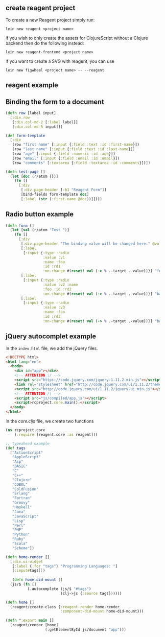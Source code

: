 ## create reagent project
To create a new Reagent project simply run:
```
lein new reagent <project name>
```
If you wish to only create the assets for ClojureScript without a Clojure backend then do the following instead:
```
lein new reagent-frontend <project name>
```
If you want to create a SVG with reagent, you can use
```
lein new figwheel <project name> -- --reagent
```

## reagent example
## Binding the form to a document
```clj
(defn row [label input]
  [:div.row
   [:div.col-md-2 [:label label]]
   [:div.col-md-5 input]])

(def form-template
  [:div
   (row "first name" [:input {:field :text :id :first-name}])
   (row "last name" [:input {:field :text :id :last-name}])
   (row "age" [:input {:field :numeric :id :age}])
   (row "email" [:input {:field :email :id :email}])
   (row "comments" [:textarea {:field :textarea :id :comments}])])

(defn test-page []
  (let [doc (r/atom {})]
    (fn []
      [:div
       [:div.page-header [:h1 "Reagent Form"]]
       [bind-fields form-template doc]
       [:label (str (:first-name @doc))]])))
```

## Radio button example
```cljs
(defn form []
  (let [val (r/atom "Test ")]
    (fn []
      [:div
       [:div.page-header "The binding value will be changed here:" @val]
       [:label
        [:input {:type :radio
                 :value :v1
                 :name :foo
                 :id :rd1
                 :on-change #(reset! val (-> % .-target .-value))}] "foo"]
       [:label
        [:input {:type :radio
                 :value :v2 :name
                 :foo :id :rd2
                 :on-change #(reset! val (-> % .-target .-value))}] "bar"]
       [:label
        [:input {:type :radio
                 :value :v3
                 :name :foo
                 :id :rd3
                 :on-change #(reset! val (-> % .-target .-value))}] "baz"]])))

```


## jQuery autocomplet example

In the `index.html` file, we add the jQuery files.
```html
<!DOCTYPE html>
<html lang="en">
  <body>
    <div id="app"></div>
    <!-- ATTENTION \/ -->
    <script src="https://code.jquery.com/jquery-1.11.2.min.js"></script>
    <link rel="stylesheet" href="http://code.jquery.com/ui/1.11.2/themes/smoothness/jquery-ui.min.css">
    <script src="http://code.jquery.com/ui/1.11.2/jquery-ui.min.js"></script>
    <!-- ATTENTION /\ -->
    <script src="js/compiled/app.js"></script>
    <script>rcproject.core.main();</script>
  </body>
</html>
```

In the *core.cljs* file, we create two functions
```clj
(ns rcproject.core
    (:require [reagent.core :as reagent]))

;; typeahead example
(def tags
  ["ActionScript"
   "AppleScript"
   "Asp"
   "BASIC"
   "C"
   "C++"
   "Clojure"
   "COBOL"
   "ColdFusion"
   "Erlang"
   "Fortran"
   "Groovy"
   "Haskell"
   "Java"
   "JavaScript"
   "Lisp"
   "Perl"
   "PHP"
   "Python"
   "Ruby"
   "Scala"
   "Scheme"])

(defn home-render []
  [:div.ui-widget
   [:label {:for "tags"} "Programming Languages: "]
   [:input#tags]])
   
   (defn home-did-mount []
  (js/$ (fn []
          (.autocomplete (js/$ "#tags") 
                         (clj->js {:source tags})))))

(defn home []
  (reagent/create-class {:reagent-render home-render
                         :component-did-mount home-did-mount}))
                         
(defn ^:export main []
  (reagent/render [home]
                  (.getElementById js/document "app")))
```
